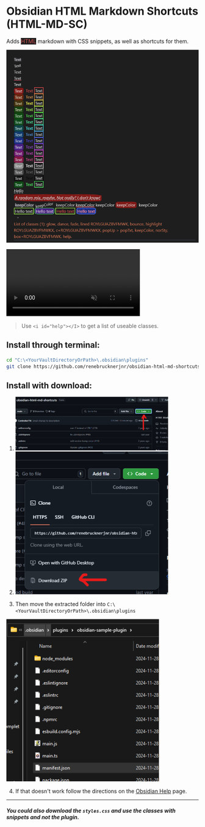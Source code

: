 # Obsidian HTML Markdown Shortcuts (HTML-MD-SC)

Adds <span style="color:#D05050;background:#1E1E1E;">HTML</span> markdown with CSS snippets, as well as shortcuts for them.

![Example](Example.png)

<video src="popUpTxtExample.mp4" width="350" muted loop autoplay>&lt;video&gt; not supported</video>

> Use `<i id="help"></I>` to get a list of useable classes.

## Install through terminal:

```bash
cd "C:\<YourVaultDirectoryOrPath>\.obsidian\plugins"
git clone https://github.com/renebrucknerjnr/obsidian-html-md-shortcuts.git
```

## Install with download:
1. <img src="Step1.png" width="400">

2. <img src="Step2.png" width="400">

3. Then move the extracted folder into `C:\<YourVaultDirectoryOrPath>\.obsidian\plugins`

<img src="Step3.png" width="400">

4. If that doesn't work follow the directions on the [Obsidian Help](https://help.obsidian.md/Extending+Obsidian/Community+plugins) page.

***

##### You could also download the `styles.css` and use the classes with snippets and not the plugin.
